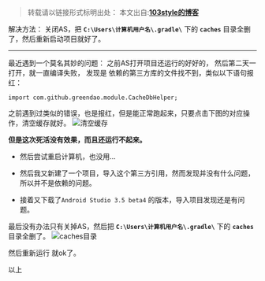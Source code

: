 >转载请以链接形式标明出处： 
本文出自:[**103style的博客**](http://blog.csdn.net/lxk_1993) 


解决方法：
关闭AS，把 **`C:\Users\计算机用户名\.gradle\`** 下的 **`caches`** 目录全删了，然后重新启动项目就好了。

----


最近遇到一个莫名其妙的问题：
之前AS打开项目还运行的好好的，
然后第二天一打开，就一直编译失败，
发现是 依赖的第三方库的文件找不到，类似以下语句报红：
```
import com.github.greendao.module.CacheDbHelper;
```

之前遇到过类似的错误，也是报红，但是能正常跑起来，只要点击下图的对应操作，清空缓存就好。
![清空缓存](https://upload-images.jianshu.io/upload_images/1709375-a588a68ae939bf06.png?imageMogr2/auto-orient/strip%7CimageView2/2/w/1240)

**但是这次死活没有效果，而且还运行不起来。**

* 然后尝试重启计算机，也没用...

* 然后我又新建了一个项目，导入这个第三方引用，然而发现并没有什么问题，所以并不是依赖的问题。

* 接着又下载了`Android Studio 3.5 beta4` 的版本，导入项目发现还是有问题。



最后没有办法只有关掉AS，然后把 **`C:\Users\计算机用户名\.gradle\`** 下的 **`caches`** 目录全删了。
![caches目录](https://upload-images.jianshu.io/upload_images/1709375-036eb1e85c3cb92e.png?imageMogr2/auto-orient/strip%7CimageView2/2/w/1240)
 
然后重新运行 就ok了。

以上
